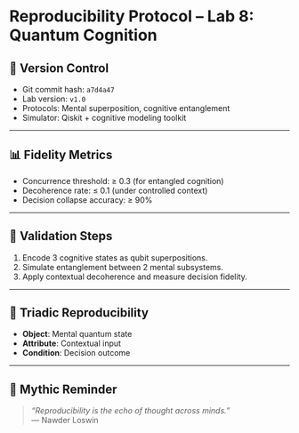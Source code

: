 # Reproducibility Protocol – Lab 8: Quantum Cognition

## 🔁 Version Control

- Git commit hash: `a7d4a47`
- Lab version: `v1.0`
- Protocols: Mental superposition, cognitive entanglement
- Simulator: Qiskit + cognitive modeling toolkit

---

## 📊 Fidelity Metrics

- Concurrence threshold: ≥ 0.3 (for entangled cognition)
- Decoherence rate: ≤ 0.1 (under controlled context)
- Decision collapse accuracy: ≥ 90%

---

## 🧪 Validation Steps

1. Encode 3 cognitive states as qubit superpositions.
2. Simulate entanglement between 2 mental subsystems.
3. Apply contextual decoherence and measure decision fidelity.

---

## 🧠 Triadic Reproducibility

- **Object**: Mental quantum state  
- **Attribute**: Contextual input  
- **Condition**: Decision outcome

---

## 🧙 Mythic Reminder

> *“Reproducibility is the echo of thought across minds.”*  
> — Nawder Loswin

